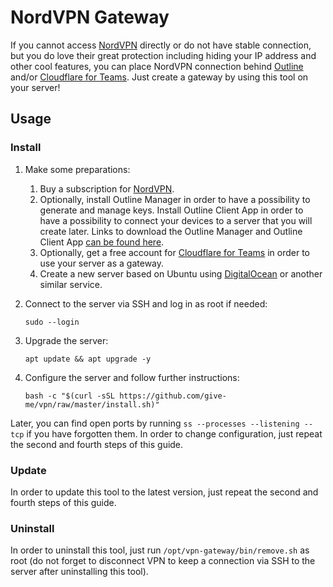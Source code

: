 # NordVPN Gateway

If you cannot access [NordVPN](https://nordvpn.com/) directly or do not have stable connection, but you do love their
great protection including hiding your IP address and other cool features, you can place NordVPN connection
behind [Outline](https://getoutline.org/) and/or [Cloudflare for Teams](https://www.cloudflare.com/teams/). Just create
a gateway by using this tool on your server!

## Usage

### Install

1. Make some preparations:
    1. Buy a subscription for [NordVPN](https://nordvpn.com/).
    3. Optionally, install Outline Manager in order to have a possibility to generate and manage keys. Install Outline
       Client App in order to have a possibility to connect your devices to a server that you will create later. Links
       to download the Outline Manager and Outline Client App [can be found here](https://getoutline.org/).
    2. Optionally, get a free account for [Cloudflare for Teams](https://www.cloudflare.com/teams/) in order to use your
       server as a gateway.
    4. Create a new server based on Ubuntu using [DigitalOcean](https://digitalocean.com/) or another similar service.

2. Connect to the server via SSH and log in as root if needed:

   ```sudo --login```

3. Upgrade the server:

   ```apt update && apt upgrade -y```

4. Configure the server and follow further instructions:

   ```bash -c "$(curl -sSL https://github.com/give-me/vpn/raw/master/install.sh)"```

Later, you can find open ports by running ```ss --processes --listening --tcp``` if you have forgotten them. In order to
change configuration, just repeat the second and fourth steps of this guide.

### Update

In order to update this tool to the latest version, just repeat the second and fourth steps of this guide.

### Uninstall

In order to uninstall this tool, just run ```/opt/vpn-gateway/bin/remove.sh``` as root (do not forget to disconnect VPN
to keep a connection via SSH to the server after uninstalling this tool).